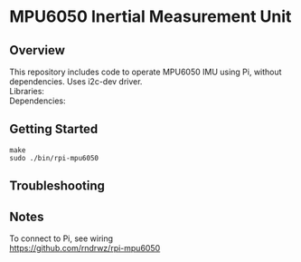 # MPU6050 Inertial Measurement Unit

## Overview  
This repository includes code to operate MPU6050 IMU using Pi, without dependencies. Uses i2c-dev driver.  
Libraries:   
Dependencies:   


## Getting Started  
```
make  
sudo ./bin/rpi-mpu6050
```


## Troubleshooting   


## Notes   
To connect to Pi, see wiring  
https://github.com/rndrwz/rpi-mpu6050 

